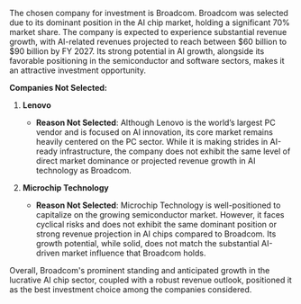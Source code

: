 The chosen company for investment is Broadcom. Broadcom was selected due to its dominant position in the AI chip market, holding a significant 70% market share. The company is expected to experience substantial revenue growth, with AI-related revenues projected to reach between $60 billion to $90 billion by FY 2027. Its strong potential in AI growth, alongside its favorable positioning in the semiconductor and software sectors, makes it an attractive investment opportunity.

**Companies Not Selected:**

1. **Lenovo**
   - **Reason Not Selected**: Although Lenovo is the world’s largest PC vendor and is focused on AI innovation, its core market remains heavily centered on the PC sector. While it is making strides in AI-ready infrastructure, the company does not exhibit the same level of direct market dominance or projected revenue growth in AI technology as Broadcom. 

2. **Microchip Technology**
   - **Reason Not Selected**: Microchip Technology is well-positioned to capitalize on the growing semiconductor market. However, it faces cyclical risks and does not exhibit the same dominant position or strong revenue projection in AI chips compared to Broadcom. Its growth potential, while solid, does not match the substantial AI-driven market influence that Broadcom holds.

Overall, Broadcom's prominent standing and anticipated growth in the lucrative AI chip sector, coupled with a robust revenue outlook, positioned it as the best investment choice among the companies considered.